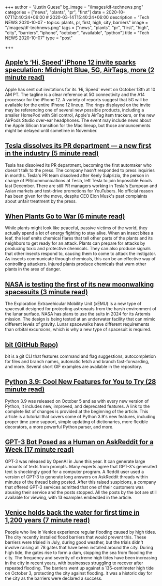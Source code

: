 +++
author = "Justin Guese"
bg_image = "/images/df-technews.png"
categories = ["news", "plants", "pr", "first"]
date = 2020-10-07T12:40:24+06:00 # 2020-03-14T15:40:24+06:00
description = "Tech NEWS 2020-10-07 - topics: plants, pr, first, high, city, barriers"
image = "/images/df-technews.png"
tags = ["news", "plants", "pr", "first", "high", "city", "barriers", "iphone", "october", "available", "python"]
title = "Tech NEWS 2020-10-07"
type = "post"

+++

## [Apple’s ‘Hi, Speed’ iPhone 12 invite sparks speculation: Midnight Blue, 5G, AirTags, more (2 minute read)](https://9to5mac.com/2020/10/06/iphone-12-event-invite-speculation//1/01000175028868b4-9df920bf-48aa-4dc9-9889-5fb9c4cfe513-000000/NaUvFI6UiJnOuG_g-_KJFjHApE4ADAz7n8FXtcpU9is=161)

Apple has sent out invitations for its 'Hi, Speed' event on October 13th at 10 AM PT. The tagline is a clear reference at 5G connectivity and the A14 processor for the iPhone 12. A variety of reports suggest that 5G will be available for the entire iPhone 12 lineup. The rings displayed on the invite may be referencing one of several new possible products, including a smaller HomePod with Siri control, Apple's AirTag item trackers, or the new AirPods Studio over-ear headphones. The event may include news about the Apple Silicon transition for the Mac lineup, but those announcements might be delayed until sometime in November.

## [Tesla dissolves its PR department — a new first in the industry (5 minute read)](https://electrek.co/2020/10/06/tesla-dissolves-pr-department//1/01000175028868b4-9df920bf-48aa-4dc9-9889-5fb9c4cfe513-000000/VuhBnj7NyZEznOsKYZzN6fw_iigozRSomdXbtNuETa0=161)

Tesla has dissolved its PR department, becoming the first automaker who doesn't talk to the press. The company hasn't responded to press inquiries in months. Tesla's PR team dissolved after Keely Sulprizio, the person in charge of PR/communications at Tesla, left Tesla to join Impossible Foods last December. There are still PR managers working in Tesla's European and Asian markets and test-drive promotions for YouTubers. No official reason has been given for the move, despite CEO Elon Musk's past complaints about unfair treatment by the press.

## [When Plants Go to War (6 minute read)](http://nautil.us/issue/90/something-green/when-plants-go-to-war-rp/1/01000175028868b4-9df920bf-48aa-4dc9-9889-5fb9c4cfe513-000000/qEQojwvLGfja8eSSg-u40sLb76pSE6XHUIS1JzyuQLA=161)

While plants might look like peaceful, passive victims of the world, they actually spend a lot of energy fighting to stay alive. When an insect bites a leaf, the leaf emits chemical flares that tell other parts of the plants and its neighbors to get ready for an attack. Plants can prepare for attacks by producing toxic and protective chemicals. They can also produce signals that other insects respond to, causing them to come to attack the instigator. As insects communicate through chemicals, this can be an effective way of controlling attackers. Injured plants produce chemicals that warn other plants in the area of danger.

## [NASA is testing the first of its new moonwalking spacesuits (3 minute read)](https://www.space.com/nasa-artemis-spacesuits-tech-underwater-photos/1/01000175028868b4-9df920bf-48aa-4dc9-9889-5fb9c4cfe513-000000/Jvkmni7pHO45p-IfnhryCJG_HcLhwDpF5I6zlebfDNg=161)

The Exploration Extravehicular Mobility Unit (xEMU) is a new type of spacesuit designed for protecting astronauts from the harsh environment of the lunar surface. NASA has plans to use the suits in 2024 for its Artemis mission. The design is being tested at an underwater facility that can mimic different levels of gravity. Lunar spacewalks have different requirements than orbital excursions, which is why a new type of spacesuit is required.

## [bit (GitHub Repo)](https://github.com/chriswalz/bit/1/01000175028868b4-9df920bf-48aa-4dc9-9889-5fb9c4cfe513-000000/Dsip70mVAUwDHBWuk6pnZqgPRWp9Gkh-f-7nSHHjwhM=161)

bit is a git CLI that features command and flag suggestions, autocompletion for files and branch names, automatic fetch and branch fast-forwarding, and more. Several short GIF examples are available in the repository.

## [Python 3.9: Cool New Features for You to Try (28 minute read)](https://realpython.com/python39-new-features//1/01000175028868b4-9df920bf-48aa-4dc9-9889-5fb9c4cfe513-000000/wcus1fFLfYzg7eMqpSgv81fLPBNbWogo3BjhgIy-KRY=161)

Python 3.9 was released on October 5 and as with every new version of Python, it includes new, improved, and deprecated features. A link to the complete list of changes is provided at the beginning of the article. This article is a tutorial that covers some of Python 3.9's new features, including proper time zone support, simple updating of dictionaries, more flexible decorators, a more powerful Python parser, and more.

## [GPT-3 Bot Posed as a Human on AskReddit for a Week (17 minute read)](https://www.kmeme.com/2020/10/gpt-3-bot-went-undetected-askreddit-for.html/1/01000175028868b4-9df920bf-48aa-4dc9-9889-5fb9c4cfe513-000000/K7BUQSSkrXKEzFE9Ka-Fkb4jkNWFO5NLNX93FfPIljs=161)

GPT-3 was released by OpenAI in June this year. It can generate large amounts of texts from prompts. Many experts agree that GPT-3's generated text is shockingly good for a computer program. A Reddit user used a version of GPT-3 to generate long answers on AskReddit threads within minutes of the thread being posted. After this raised suspicions, a company that offered GPT-3 services admitted that one of their customers was abusing their service and the posts stopped. All the posts by the bot are still available for viewing, with 13 examples embedded in the article.

## [Venice holds back the water for first time in 1,200 years (7 minute read)](https://www.cnn.com/travel/article/venice-flood-barrier/index.html/1/01000175028868b4-9df920bf-48aa-4dc9-9889-5fb9c4cfe513-000000/qsSNU0tuPxoSKadROm6NNkmChb0qO3iwMs9LqU-706w=161)

People who live in Venice experience regular flooding caused by high tides. The city recently installed flood barriers that would prevent this. These barriers were trialed in July, during good weather, but the trials didn't involve raising all 78 gates that have been installed around the city. During high tide, the gates rise to form a dam, stopping the sea from flooding the city. The frequency and severity of extreme high tides have been increasing in the city in recent years, with businesses struggling to recover after repeated flooding. The barriers went up against a 135-centimeter high tide on October 3, protecting the city against flooding. It was a historic day for the city as the barriers were declared a success.


